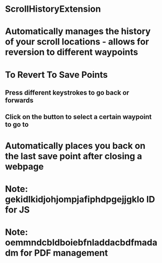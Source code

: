 # ScrollHistoryExtension
# Automatically manages the history of your scroll locations - allows for reversion to different waypoints
# To Revert To Save Points
## Press different keystrokes to go back or forwards
## Click on the button to select a certain waypoint to go to
# Automatically places you back on the last save point after closing a webpage
# Note: gekidlkidjohjompjafiphdpgejjgklo ID for JS
# Note: oemmndcbldboiebfnladdacbdfmadadm for PDF management